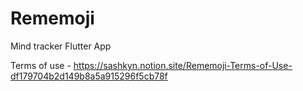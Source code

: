 # Rememoji

Mind tracker Flutter App

Terms of use - https://sashkyn.notion.site/Rememoji-Terms-of-Use-df179704b2d149b8a5a915296f5cb78f
